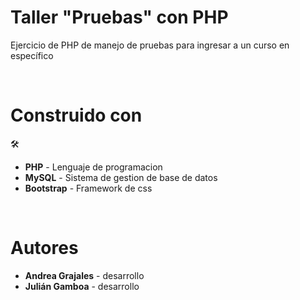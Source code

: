 <h1>Taller "Pruebas" con PHP</h1>
<p>Ejercicio de PHP de manejo de pruebas para ingresar a un curso en específico</p>
<br>
<h1>Construido con</h1><g-emoji class="g-emoji" alias="hammer_and_wrench" fallback-src="https://github.githubassets.com/images/icons/emoji/unicode/1f6e0.png">🛠️</g-emoji>
<ul>
  <li><b>PHP</b> - Lenguaje de programacion</li>
  <li><b>MySQL</b> - Sistema de gestion de base de datos</li>
  <li><b>Bootstrap</b> - Framework de css</li>
</ul>
<br>
<h1>Autores</h1>
<ul>
  <li><b>Andrea Grajales</b> - desarrollo</li>
  <li><b>Julián Gamboa</b> - desarrollo</li>
</ul>


